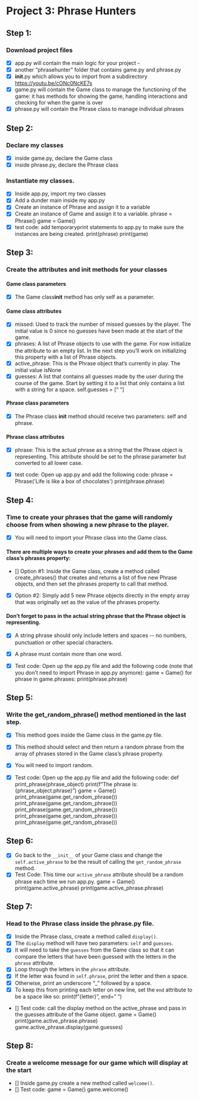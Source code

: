 # Project 3: Phrase Hunters

## Step 1:

### Download project files

- [x] app.py will contain the main logic for your project -
- [x] another “phrasehunter” folder that contains game.py and phrase.py
- [x] **init**.py which allows you to ​import from a subdirectory https://youtu.be/cONc0NcKE7s
- [x] game.py will contain the Game class to manage the functioning of the game: it has methods for showing the game, handling interactions and checking for when the game is over
- [x] phrase.py will contain the Phrase class to manage individual phrases

## Step 2:

### Declare my classes

- [x] inside game.py, declare the Game class
- [x] inside phrase.py, declare the Phrase class

### Instantiate my classes.

- [x] Inside app.py, import my two classes
- [x] Add a dunder main inside my app.py
- [x] Create an instance of Phrase and assign it to a variable
- [x] Create an instance of Game and assign it to a variable.
      phrase = Phrase()
      game = Game()
- [x] test code: add temporary ​print​ statements to app.py to make sure the instances are being created.
      print(phrase)
      print(game)

## Step 3:

### Create the attributes and ​**init**​ methods for your classes

#### Game class parameters

- [x] The Game class ​**init**​ method has only s​elf ​as a parameter.

#### Game class attributes

- [x] missed​: Used to track the number of missed guesses by the player. The initial value is 0 since no guesses have been made at the start of the game.
- [x] phrases: ​A list of Phrase objects to use with the game. For now initialize the attribute to an empty list. In the next step you’ll work on initializing this property with a list of Phrase objects.
- [x] active_phrase​: This is the Phrase object that’s currently in play. The initial value is ​None
- [x] guesses: ​A list that contains all guesses made by the user during the course of the game. Start by setting it to a list that only contains a list with a string for a space. ​self.guesses = [“ “]

#### Phrase class parameters

- [x] The Phrase class **init** method should receive two parameters: ​self​ and ​phrase​.

#### Phrase class attributes

- [x] phrase​: This is the actual phrase as a string that the Phrase object is representing. This attribute should be set to the ​phrase​ parameter but converted to all lower case.

- [x] test code: Open up app.py and add the following code:
      phrase = Phrase('Life is like a box of chocolates')
      print(phrase.phrase)

## Step 4:

### Time to create your phrases that the game will randomly choose from when showing a new phrase to the player.

- [x] You will need to import your Phrase class into the Game class.

#### There are multiple ways to create your phrases and add them to the Game class’s ​phrases ​property:

- [] Option #1: Inside the Game class, create a method called ​create_phrases()​ that creates and returns a list of five new​ Phrase ​objects, and then set the ​phrases property to call that method​.
- [x] Option #2: Simply add 5 new Phrase objects directly in the empty array that was originally set as the value of the​ phrases​ property.

#### Don’t forget to pass in the actual string phrase that the Phrase object is representing.

- [x] A string phrase should only include letters and spaces -- no numbers, punctuation or other special characters.
- [x] A phrase must contain more than one word.

- [x] Test code: Open up the app.py file and add the following code (note that you don’t need to import Phrase in app.py anymore):
      game = Game()
      for phrase in game.phrases:
      print(phrase.phrase)

## Step 5:

### Write the get_random_phrase() method mentioned in the last step.

- [x] This method goes inside the Game class in the game.py file.
- [x] This method should select and then return a random phrase from the array of phrases stored in the Game class’s ​phrase​ property.
- [x] You will need to import random​.

- [x] Test code: Open up the app.py file and add the following code:
      def print_phrase(phrase_object)
      print(f”The phrase is: {phrase_object.phrase}”)
      game = Game()
      print_phrase(game.get_random_phrase())
      print_phrase(game.get_random_phrase())
      print_phrase(game.get_random_phrase())
      print_phrase(game.get_random_phrase())
      print_phrase(game.get_random_phrase())

## Step 6:

- [x] Go back to the `__init__` of your Game class and change the `self.active_phrase` to be the result of calling the `get_random_phrase` method.
- [x] Test Code: This time our `active_phrase` attribute should be a random phrase each time we run app.py.
      game = Game()
      print(game.active_phrase)
      print(game.active_phrase.phrase)

## Step 7:

### Head to the Phrase class inside the phrase.py file.

- [x] Inside the Phrase class, create a method called `display()`.
- [x] The `display` method will have two parameters: `self` and `guesses`.
- [x] It will need to take the `guesses` from the Game class so that it can compare the letters that have been guessed with the letters in the `phrase` attribute.
- [x] Loop through the letters in the `phrase` attribute.
- [x] If the letter was found in `self.phrase`, print the letter and then a space.
- [x] Otherwise, print an underscore “\_” followed by a space.
- [x] To keep this from printing each letter on new line, set the `end` attribute to be a space like so: print(f”{letter}”, end=” “)

- [] Test code: call the display method on the active_phrase and pass in the guesses attribute of the Game object.
  game = Game()
  print(game.active_phrase.phrase)
  game.active_phrase.display(game.guesses)

## Step 8:

### Create a welcome message for our game which will display at the start

- [] Inside game.py create a new method called `welcome()`.
- [] Test code:
  game = Game()
  game.welcome()
